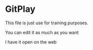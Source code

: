 # GitPlay
This file is just use for training purposes.

You can edit it as much as you want

I have it open on the web
